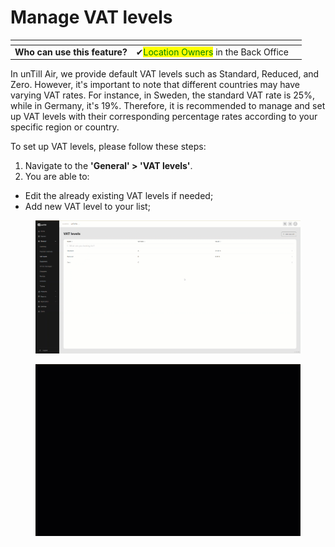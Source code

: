 # Manage VAT levels

<table data-card-size="large" data-view="cards"><thead><tr><th></th><th></th><th></th></tr></thead><tbody><tr><td><strong>Who can use this feature?</strong></td><td><span data-gb-custom-inline data-tag="emoji" data-code="2714">✔</span><mark style="color:green;">Location Owners</mark> in the Back Office</td><td></td></tr></tbody></table>

In unTill Air, we provide default VAT levels such as Standard, Reduced, and Zero. However, it's important to note that different countries may have varying VAT rates. For instance, in Sweden, the standard VAT rate is 25%, while in Germany, it's 19%. Therefore, it is recommended to manage and set up VAT levels with their corresponding percentage rates according to your specific region or country.

To set up VAT levels, please follow these steps:

1. Navigate to the **'General' > 'VAT levels'**.
2. You are able to:

* Edit the already existing VAT levels if needed;&#x20;
* Add new VAT level to your list;

<figure><img src="../../../.gitbook/assets/vat-gif.gif" alt=""><figcaption></figcaption></figure>

<figure><img src="../../../.gitbook/assets/2023-07-24_18-43-54.gif" alt=""><figcaption></figcaption></figure>
